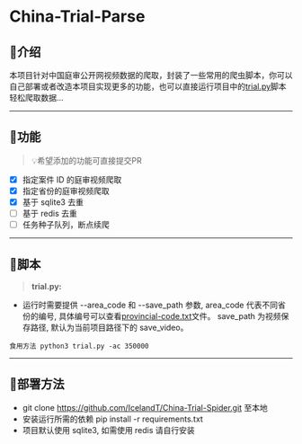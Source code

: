 # China-Trial-Parse
## 🐌介绍
本项目针对中国庭审公开网视频数据的爬取，封装了一些常用的爬虫脚本，你可以自己部署或者改造本项目实现更多的功能，也可以直接运行项目中的[trial.py](https://github.com/IcelandT/China-Trial-Spider/blob/main/crawl/trial.py)脚本轻松爬取数据...

---

## 🍪功能
> 💡希望添加的功能可直接提交PR
- [x] 指定案件 ID 的庭审视频爬取
- [x] 指定省份的庭审视频爬取
- [x] 基于 sqlite3 去重
- [ ] 基于 redis 去重
- [ ] 任务种子队列，断点续爬

---

## 🤖脚本
> **trial.py:**
- 运行时需要提供 --area_code 和 --save_path 参数, area_code 代表不同省份的编号, 具体编号可以查看[provincial-code.txt](https://github.com/IcelandT/China-Trial-Spider/blob/main/provincial-code.txt)文件。 save_path 为视频保存路径, 默认为当前项目路径下的 save_video。
```console
食用方法 python3 trial.py -ac 350000
```

---

## 🧇部署方法
- git clone https://github.com/IcelandT/China-Trial-Spider.git 至本地
- 安装运行所需的依赖 pip install -r requirements.txt
- 项目默认使用 sqlite3, 如需使用 redis 请自行安装